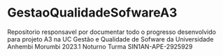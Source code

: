 # GestaoQualidadeSofwareA3
Repositorio responsavel por documentar todo o progresso desenvolvido para projeto A3 na UC Gestão e Qualidade de Sofware da Universidade Anhembi Morumbi 2023.1 Noturno Turma SIN1AN-APE-2925929
